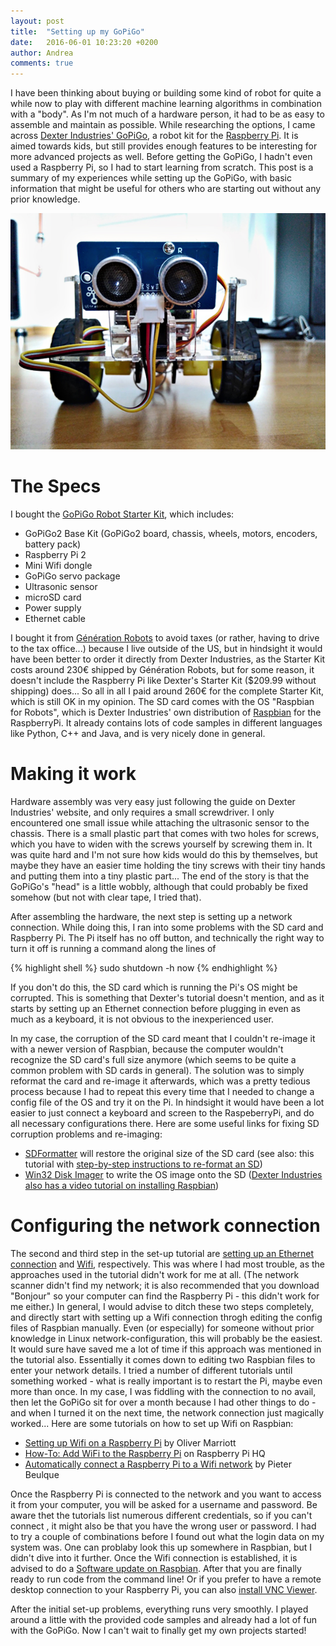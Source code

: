 ```yaml
---
layout: post
title:  "Setting up my GoPiGo"
date:   2016-06-01 10:23:20 +0200
author: Andrea
comments: true
---
```


I have been thinking about buying or building some kind of robot for quite a while now to play with different machine learning algorithms in combination with a "body". As I'm not much of a hardware person, it had to be as easy to assemble and maintain as possible. While researching the options, I came across [Dexter Industries' GoPiGo][dexter-industries-gopigo], a robot kit for the [Raspberry Pi][raspberry-pi]. It is aimed towards kids, but still provides enough features to be interesting for more advanced projects as well.
Before getting the GoPiGo, I hadn't even used a Raspberry Pi, so I had to start learning from scratch. This post is a summary of my experiences while setting up the GoPiGo, with basic information that might be useful for others who are starting out without any prior knowledge.

![GoPiGo](/assets/gopigo.jpg)


# The Specs

I bought the [GoPiGo Robot Starter Kit][gopigo-starter-kit], which includes:

- GoPiGo2 Base Kit (GoPiGo2 board, chassis, wheels, motors, encoders, battery pack)
- Raspberry Pi 2
- Mini Wifi dongle
- GoPiGo servo package
- Ultrasonic sensor
- microSD card
- Power supply
- Ethernet cable

I bought it from [Génération Robots][generation-robots] to avoid taxes (or rather, having to drive to the tax office...) because I live outside of the US, but in hindsight it would have been better to order it directly from Dexter Industries, as the Starter Kit costs around 230€ shipped by Génération Robots, but for some reason, it doesn't include the Raspberry Pi like Dexter's Starter Kit ($209.99 without shipping) does... So all in all I paid around 260€ for the complete Starter Kit, which is still OK in my opinion.
The SD card comes with the OS "Raspbian for Robots", which is Dexter Industries' own distribution of [Raspbian][raspbian] for the RaspberryPi. It already contains lots of code samples in different languages like Python, C++ and Java, and is very nicely done in general.


# Making it work

Hardware assembly was very easy just following the guide on Dexter Industries' website, and only requires a small screwdriver. I only encountered one small issue while attaching the ultrasonic sensor to the chassis. There is a small plastic part that comes with two holes for screws, which you have to widen with the screws yourself by screwing them in. It was quite hard and I'm not sure how kids would do this by themselves, but maybe they have an easier time holding the tiny screws with their tiny hands and putting them into a tiny plastic part... The end of the story is that the GoPiGo's "head" is a little wobbly, although that could probably be fixed somehow (but not with clear tape, I tried that).

After assembling the hardware, the next step is setting up a network connection. While doing this, I ran into some problems with the SD card and Raspberry Pi. The Pi itself has no off button, and technically the right way to turn it off is running a command along the lines of

{% highlight shell %}
sudo shutdown -h now
{% endhighlight %}

If you don't do this, the SD card which is running the Pi's OS might be corrupted. This is something that Dexter's tutorial doesn't mention, and as it starts by setting up an Ethernet connection before plugging in even as much as a keyboard, it is not obvious to the inexperienced user.

In my case, the corruption of the SD card meant that I couldn't re-image it with a newer version of Raspbian, because the computer wouldn't recognize the SD card's full size anymore (which seems to be quite a common problem with SD cards in general). The solution was to simply reformat the card and re-image it afterwards, which was a pretty tedious process because I had to repeat this every time that I needed to change a config file of the OS and try it on the Pi. In hindsight it would have been a lot easier to just connect a keyboard and screen to the RaspeberryPi, and do all necessary configurations there.
Here are some useful links for fixing SD corruption problems and re-imaging:

- [SDFormatter][sd-formatter] will restore the original size of the SD card (see also: this tutorial with [step-by-step instructions to re-format an SD][step-by-step-reformat-sd])
- [Win32 Disk Imager][win32-disk-imager] to write the OS image onto the SD ([Dexter Industries also has a video tutorial on installing Raspbian][video-tutorial-raspbian])


# Configuring the network connection

The second and third step in the set-up tutorial are [setting up an Ethernet connection][setting-up-ethernet] and [Wifi][setting-up-wifi], respectively. This was where I had most trouble, as the approaches used in the tutorial didn't work for me at all. (The network scanner didn't find my network; it is also recommended that you download "Bonjour" so your computer can find the Raspberry Pi - this didn't work for me either.) In general, I would advise to ditch these two steps completely, and directly start with setting up a Wifi connection throgh editing the config files of Raspbian manually. Even (or especially) for someone without prior knowledge in Linux network-configuration, this will probably be the easiest. It would sure have saved me a lot of time if this approach was mentioned in the tutorial also. Essentially it comes down to editing two Raspbian files to enter your network details. I tried a number of different tutorials until something worked - what is really important is to restart the Pi, maybe even more than once. In my case, I was fiddling with the connection to no avail, then let the GoPiGo sit for over a month because I had other things to do - and when I turned it on the next time, the network connection just magically worked...
Here are some tutorials on how to set up Wifi on Raspbian:

- [Setting up Wifi on a Raspberry Pi][setting-up-wifi-raspberry] by Oliver Marriott
- [How-To: Add WiFi to the Raspberry Pi][how-to-add-wifi-raspberry-pi] on Raspberry Pi HQ
- [Automatically connect a Raspberry Pi to a Wifi network][automatically-connect-raspberry-pi] by Pieter Beulque

Once the Raspberry Pi is connected to the network and you want to access it from your computer, you will be asked for a username and password. Be aware thet the tutorials list numerous different credentials, so if you can't connect , it might also be that you have the wrong user or password. I had to try a couple of combinations before I found out what the login data on my system was. One can problaby look this up somewhere in Raspbian, but I didn't dive into it further.
Once the Wifi connection is established, it is advised to do a [Software update on Raspbian][software-update-raspbian].
After that you are finally ready to run code from the command line! Or if you prefer to have a remote desktop connection to your Raspberry Pi, you can also [install VNC Viewer][install-vnc].

After the initial set-up problems, everything runs very smoothly. I played around a little with the provided code samples and already had a lot of fun with the GoPiGo. Now I can't wait to finally get my own projects started!



[dexter-industries-gopigo]: http://www.dexterindustries.com/GoPiGo/
[raspberry-pi]: https://www.raspberrypi.org/
[gopigo-starter-kit]: http://www.dexterindustries.com/shop/gopigo-starter-kit-2/
[generation-robots]: http://www.generationrobots.com/
[raspbian]: https://www.raspbian.org/
[sd-formatter]: https://www.sdcard.org/downloads/formatter_4/eula_windows/SDFormatterv4.zip
[step-by-step-reformat-sd]: http://www.instructables.com/id/How-to-format-your-SD-card-back-to-the-original-si/?ALLSTEPS
[win32-disk-imager]: https://sourceforge.net/projects/win32diskimager/
[video-tutorial-raspbian]: https://www.youtube.com/watch?v=1J8AAww6Ucw&list=PLGXEJ4Ye1qCMWziVrynnrIPpgfOr-2aj9&index=1
[setting-up-ethernet]: http://www.dexterindustries.com/GoPiGo/getting-started-with-your-gopigo-raspberry-pi-robot-kit-2/1-assemble-the-gopigo-2/assemble-gopigo-raspberry-pi-robot/1-assemble-the-gopigo2/2-connect-the-gopigo2/
[setting-up-wifi]: http://www.dexterindustries.com/GoPiGo/getting-started-with-your-gopigo-raspberry-pi-robot-kit-2/1-assemble-the-gopigo-2/assemble-gopigo-raspberry-pi-robot/1-assemble-the-gopigo2/2-connect-the-gopigo2/3-set-up-wifi-on-the-gopigo2/
[setting-up-wifi-raspberry]: http://omarriott.com/aux/raspberry-pi-wifi/
[how-to-add-wifi-raspberry-pi]: http://raspberrypihq.com/how-to-add-wifi-to-the-raspberry-pi/
[automatically-connect-raspberry-pi]: http://weworkweplay.com/play/automatically-connect-a-raspberry-pi-to-a-wifi-network/
[software-update-raspbian]: http://www.dexterindustries.com/GoPiGo/getting-started-with-your-gopigo-raspberry-pi-robot-kit-2/5-using-your-gopigo-for-the-first-time/
[install-vnc]: http://www.dexterindustries.com/howto/virtually-control-the-raspberry-pi/